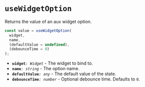 # `useWidgetOption`

Returns the value of an aux widget option.

```ts
const value = useWidgetOption(
  widget,
  name,
  (defaultValue = undefined),
  (debounceTime = 0)
);
```

- **`widget`**_`: Widget`_ - The widget to bind to.
- **`name`**_`: string`_ - The option name.
- **`defaultValue`**_`: any`_ - The default value of the state.
- **`debounceTime`**_`: number`_ - Optional debounce time. Defaults
  to `0`.
